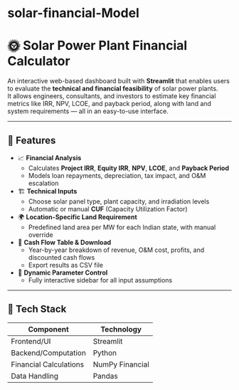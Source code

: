# solar-financial-Model
# 🌞 Solar Power Plant Financial Calculator

An interactive web-based dashboard built with **Streamlit** that enables users to evaluate the **technical and financial feasibility** of solar power plants.  
It allows engineers, consultants, and investors to estimate key financial metrics like IRR, NPV, LCOE, and payback period, along with land and system requirements — all in an easy-to-use interface.

---

## 🚀 Features

- 📈 **Financial Analysis**
  - Calculates **Project IRR**, **Equity IRR**, **NPV**, **LCOE**, and **Payback Period**
  - Models loan repayments, depreciation, tax impact, and O&M escalation
- 🏗️ **Technical Inputs**
  - Choose solar panel type, plant capacity, and irradiation levels
  - Automatic or manual **CUF** (Capacity Utilization Factor)
- 🌍 **Location-Specific Land Requirement**
  - Predefined land area per MW for each Indian state, with manual override
- 🧾 **Cash Flow Table & Download**
  - Year-by-year breakdown of revenue, O&M cost, profits, and discounted cash flows
  - Export results as CSV file
- 🧮 **Dynamic Parameter Control**
  - Fully interactive sidebar for all input assumptions

---

## 🧩 Tech Stack

| Component | Technology |
|------------|-------------|
| Frontend/UI | Streamlit |
| Backend/Computation | Python |
| Financial Calculations | NumPy Financial |
| Data Handling | Pandas |
